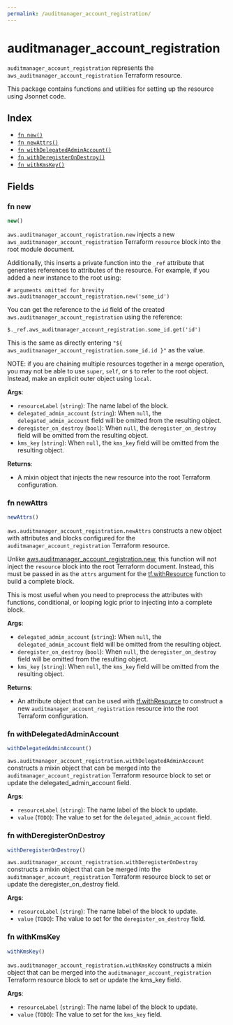 ```yaml
---
permalink: /auditmanager_account_registration/
---
```


# auditmanager_account_registration

`auditmanager_account_registration` represents the `aws_auditmanager_account_registration` Terraform resource.



This package contains functions and utilities for setting up the resource using Jsonnet code.


## Index

* [`fn new()`](#fn-new)
* [`fn newAttrs()`](#fn-newattrs)
* [`fn withDelegatedAdminAccount()`](#fn-withdelegatedadminaccount)
* [`fn withDeregisterOnDestroy()`](#fn-withderegisterondestroy)
* [`fn withKmsKey()`](#fn-withkmskey)

## Fields

### fn new

```ts
new()
```


`aws.auditmanager_account_registration.new` injects a new `aws_auditmanager_account_registration` Terraform `resource`
block into the root module document.

Additionally, this inserts a private function into the `_ref` attribute that generates references to attributes of the
resource. For example, if you added a new instance to the root using:

    # arguments omitted for brevity
    aws.auditmanager_account_registration.new('some_id')

You can get the reference to the `id` field of the created `aws.auditmanager_account_registration` using the reference:

    $._ref.aws_auditmanager_account_registration.some_id.get('id')

This is the same as directly entering `"${ aws_auditmanager_account_registration.some_id.id }"` as the value.

NOTE: if you are chaining multiple resources together in a merge operation, you may not be able to use `super`, `self`,
or `$` to refer to the root object. Instead, make an explicit outer object using `local`.

**Args**:
  - `resourceLabel` (`string`): The name label of the block.
  - `delegated_admin_account` (`string`):  When `null`, the `delegated_admin_account` field will be omitted from the resulting object.
  - `deregister_on_destroy` (`bool`):  When `null`, the `deregister_on_destroy` field will be omitted from the resulting object.
  - `kms_key` (`string`):  When `null`, the `kms_key` field will be omitted from the resulting object.

**Returns**:
- A mixin object that injects the new resource into the root Terraform configuration.


### fn newAttrs

```ts
newAttrs()
```


`aws.auditmanager_account_registration.newAttrs` constructs a new object with attributes and blocks configured for the `auditmanager_account_registration`
Terraform resource.

Unlike [aws.auditmanager_account_registration.new](#fn-auditmanageraccountregistrationnew), this function will not inject the `resource`
block into the root Terraform document. Instead, this must be passed in as the `attrs` argument for the
[tf.withResource](https://github.com/tf-libsonnet/core/tree/main/docs#fn-withresource) function to build a complete block.

This is most useful when you need to preprocess the attributes with functions, conditional, or looping logic prior to
injecting into a complete block.

**Args**:
  - `delegated_admin_account` (`string`):  When `null`, the `delegated_admin_account` field will be omitted from the resulting object.
  - `deregister_on_destroy` (`bool`):  When `null`, the `deregister_on_destroy` field will be omitted from the resulting object.
  - `kms_key` (`string`):  When `null`, the `kms_key` field will be omitted from the resulting object.

**Returns**:
  - An attribute object that can be used with [tf.withResource](https://github.com/tf-libsonnet/core/tree/main/docs#fn-withresource) to construct a new `auditmanager_account_registration` resource into the root Terraform configuration.


### fn withDelegatedAdminAccount

```ts
withDelegatedAdminAccount()
```

`aws.auditmanager_account_registration.withDelegatedAdminAccount` constructs a mixin object that can be merged into the `auditmanager_account_registration`
Terraform resource block to set or update the delegated_admin_account field.



**Args**:
  - `resourceLabel` (`string`): The name label of the block to update.
  - `value` (`TODO`): The value to set for the `delegated_admin_account` field.


### fn withDeregisterOnDestroy

```ts
withDeregisterOnDestroy()
```

`aws.auditmanager_account_registration.withDeregisterOnDestroy` constructs a mixin object that can be merged into the `auditmanager_account_registration`
Terraform resource block to set or update the deregister_on_destroy field.



**Args**:
  - `resourceLabel` (`string`): The name label of the block to update.
  - `value` (`TODO`): The value to set for the `deregister_on_destroy` field.


### fn withKmsKey

```ts
withKmsKey()
```

`aws.auditmanager_account_registration.withKmsKey` constructs a mixin object that can be merged into the `auditmanager_account_registration`
Terraform resource block to set or update the kms_key field.



**Args**:
  - `resourceLabel` (`string`): The name label of the block to update.
  - `value` (`TODO`): The value to set for the `kms_key` field.
